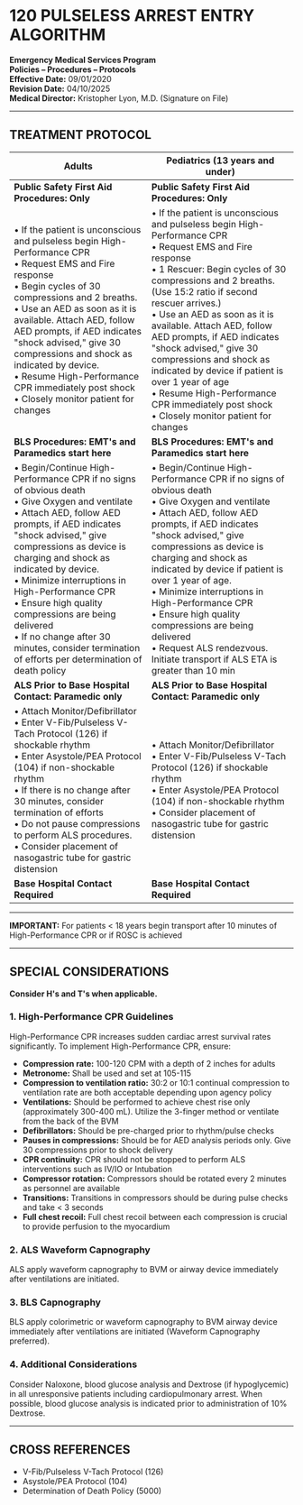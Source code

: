 # 120 PULSELESS ARREST ENTRY ALGORITHM

**Emergency Medical Services Program**  
**Policies – Procedures – Protocols**  
**Effective Date:** 09/01/2020  
**Revision Date:** 04/10/2025  
**Medical Director:** Kristopher Lyon, M.D. (Signature on File)

---

## TREATMENT PROTOCOL

| **Adults** | **Pediatrics (13 years and under)** |
|------------|-------------------------------------|
| **Public Safety First Aid Procedures: Only** | **Public Safety First Aid Procedures: Only** |
| • If the patient is unconscious and pulseless begin High-Performance CPR<br>• Request EMS and Fire response<br>• Begin cycles of 30 compressions and 2 breaths.<br>• Use an AED as soon as it is available. Attach AED, follow AED prompts, if AED indicates "shock advised," give 30 compressions and shock as indicated by device.<br>• Resume High-Performance CPR immediately post shock<br>• Closely monitor patient for changes | • If the patient is unconscious and pulseless begin High-Performance CPR<br>• Request EMS and Fire response<br>• 1 Rescuer: Begin cycles of 30 compressions and 2 breaths. (Use 15:2 ratio if second rescuer arrives.)<br>• Use an AED as soon as it is available. Attach AED, follow AED prompts, if AED indicates "shock advised," give 30 compressions and shock as indicated by device if patient is over 1 year of age<br>• Resume High-Performance CPR immediately post shock<br>• Closely monitor patient for changes |
| **BLS Procedures: EMT's and Paramedics start here** | **BLS Procedures: EMT's and Paramedics start here** |
| • Begin/Continue High-Performance CPR if no signs of obvious death<br>• Give Oxygen and ventilate<br>• Attach AED, follow AED prompts, if AED indicates "shock advised," give compressions as device is charging and shock as indicated by device.<br>• Minimize interruptions in High-Performance CPR<br>• Ensure high quality compressions are being delivered<br>• If no change after 30 minutes, consider termination of efforts per determination of death policy | • Begin/Continue High-Performance CPR if no signs of obvious death<br>• Give Oxygen and ventilate<br>• Attach AED, follow AED prompts, if AED indicates "shock advised," give compressions as device is charging and shock as indicated by device if patient is over 1 year of age.<br>• Minimize interruptions in High-Performance CPR<br>• Ensure high quality compressions are being delivered<br>• Request ALS rendezvous. Initiate transport if ALS ETA is greater than 10 min |
| **ALS Prior to Base Hospital Contact: Paramedic only** | **ALS Prior to Base Hospital Contact: Paramedic only** |
| • Attach Monitor/Defibrillator<br>• Enter V-Fib/Pulseless V-Tach Protocol (126) if shockable rhythm<br>• Enter Asystole/PEA Protocol (104) if non-shockable rhythm<br>• If there is no change after 30 minutes, consider termination of efforts<br>• Do not pause compressions to perform ALS procedures.<br>• Consider placement of nasogastric tube for gastric distension | • Attach Monitor/Defibrillator<br>• Enter V-Fib/Pulseless V-Tach Protocol (126) if shockable rhythm<br>• Enter Asystole/PEA Protocol (104) if non-shockable rhythm<br>• Consider placement of nasogastric tube for gastric distension |
| **Base Hospital Contact Required** | **Base Hospital Contact Required** |

---

**IMPORTANT:** For patients < 18 years begin transport after 10 minutes of High-Performance CPR or if ROSC is achieved

---

## SPECIAL CONSIDERATIONS

**Consider H's and T's when applicable.**

### 1. High-Performance CPR Guidelines

High-Performance CPR increases sudden cardiac arrest survival rates significantly. To implement High-Performance CPR, ensure:

- **Compression rate:** 100-120 CPM with a depth of 2 inches for adults
- **Metronome:** Shall be used and set at 105-115
- **Compression to ventilation ratio:** 30:2 or 10:1 continual compression to ventilation rate are both acceptable depending upon agency policy
- **Ventilations:** Should be performed to achieve chest rise only (approximately 300-400 mL). Utilize the 3-finger method or ventilate from the back of the BVM
- **Defibrillators:** Should be pre-charged prior to rhythm/pulse checks
- **Pauses in compressions:** Should be for AED analysis periods only. Give 30 compressions prior to shock delivery
- **CPR continuity:** CPR should not be stopped to perform ALS interventions such as IV/IO or Intubation
- **Compressor rotation:** Compressors should be rotated every 2 minutes as personnel are available
- **Transitions:** Transitions in compressors should be during pulse checks and take < 3 seconds
- **Full chest recoil:** Full chest recoil between each compression is crucial to provide perfusion to the myocardium

### 2. ALS Waveform Capnography

ALS apply waveform capnography to BVM or airway device immediately after ventilations are initiated.

### 3. BLS Capnography

BLS apply colorimetric or waveform capnography to BVM airway device immediately after ventilations are initiated (Waveform Capnography preferred).

### 4. Additional Considerations

Consider Naloxone, blood glucose analysis and Dextrose (if hypoglycemic) in all unresponsive patients including cardiopulmonary arrest. When possible, blood glucose analysis is indicated prior to administration of 10% Dextrose.

---

## CROSS REFERENCES

- V-Fib/Pulseless V-Tach Protocol (126)
- Asystole/PEA Protocol (104)
- Determination of Death Policy (5000)


